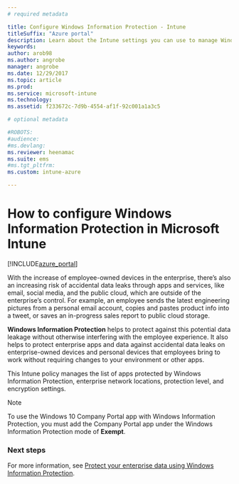 ```yaml
---
# required metadata

title: Configure Windows Information Protection - Intune
titleSuffix: "Azure portal"
description: Learn about the Intune settings you can use to manage Windows Information Protection."
keywords:
author: arob98
ms.author: angrobe
manager: angrobe
ms.date: 12/29/2017
ms.topic: article
ms.prod:
ms.service: microsoft-intune
ms.technology:
ms.assetid: f233672c-7d9b-4554-af1f-92c001a1a3c5

# optional metadata

#ROBOTS:
#audience:
#ms.devlang:
ms.reviewer: heenamac
ms.suite: ems
#ms.tgt_pltfrm:
ms.custom: intune-azure

---
```


# How to configure Windows Information Protection in Microsoft Intune

[!INCLUDE[azure_portal](./includes/azure_portal.md)]

With the increase of employee-owned devices in the enterprise, there’s also an increasing risk of accidental data leaks through apps and services, like email, social media, and the public cloud, which are outside of the enterprise’s control. For example, an employee sends the latest engineering pictures from a personal email account, copies and pastes product info into a tweet, or saves an in-progress sales report to public cloud storage.

**Windows Information Protection** helps to protect against this potential data leakage without otherwise interfering with the employee experience. It also helps to protect enterprise apps and data against accidental data leaks on enterprise-owned devices and personal devices that employees bring to work without requiring changes to your environment or other apps.

This Intune policy manages the list of apps protected by Windows Information Protection, enterprise network locations, protection level, and encryption settings.

>[!NOTE]
> To use the Windows 10 Company Portal app with Windows Information Protection, you must add the Company Portal app under the Windows Information Protection mode of **Exempt**. 

### Next steps
For more information, see [Protect your enterprise data using Windows Information Protection](https://technet.microsoft.com/itpro/windows/keep-secure/protect-enterprise-data-using-wip).
